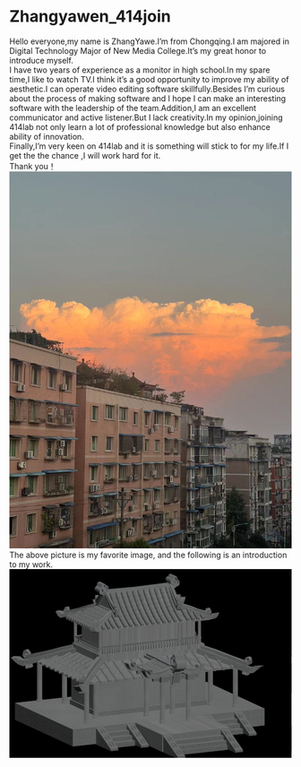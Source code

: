 # Zhangyawen_414join<br>
Hello everyone,my name is ZhangYawe.I’m from Chongqing.I am majored in Digital Technology Major of New Media College.It’s my great honor to introduce myself.<br>
I have two years of experience as a monitor in high school.In my spare time,I like to watch TV.I think it’s a good opportunity to improve my ability of aesthetic.I can operate video editing software skillfully.Besides I’m curious about the process of making software and I hope I can make an interesting software with the leadership of the team.Addition,I am an excellent communicator and active listener.But I lack creativity.In my opinion,joining 414lab not only learn a lot of professional knowledge but also enhance ability of innovation.<br>
Finally,I’m very keen on 414lab and it is something will stick to for my life.If I get the the chance ,I will work hard for it.<br>
Thank you！
![image](https://raw.githubusercontent.com/ZzzzYyyyyWwww/ZhangYawen/main/images/picture.jpg)
The above picture is my favorite image, and the following is an introduction to my work.
![image](https://github.com/ZzzzYyyyyWwww/ZhangYawen/blob/main/%E5%8F%A4%E5%BB%BA%E7%AD%91%EF%BC%88%E6%B8%B2%E6%9F%93%E5%90%8E%E6%88%AA%E5%9B%BE%EF%BC%89.png?raw=true)
